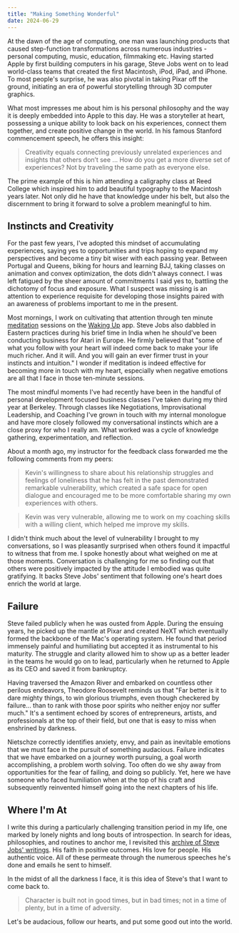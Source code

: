```yaml
---
title: "Making Something Wonderful"
date: 2024-06-29
---
```


At the dawn of the age of computing, one man was launching products that caused step-function transformations across numerous industries - personal computing, music, education, filmmaking etc. Having started Apple by first building computers in his garage, Steve Jobs went on to lead world-class teams that created the first Macintosh, iPod, iPad, and iPhone. To most people's surprise, he was also pivotal in taking Pixar off the ground, initiating an era of powerful storytelling through 3D computer graphics.

What most impresses me about him is his personal philosophy and the way it is deeply embedded into Apple to this day. He was a storyteller at heart, possessing a unique ability to look back on his experiences, connect them together, and create positive change in the world. In his famous Stanford commencement speech, he offers this insight:

> Creativity equals connecting previously unrelated experiences and insights that others don’t see ... How do you get a more diverse set of experiences? Not by traveling the same path as everyone else.

The prime example of this is him attending a caligraphy class at Reed College which inspired him to add beautiful typography to the Macintosh years later. Not only did he have that knowledge under his belt, but also the discernment to bring it forward to solve a problem meaningful to him.

## Instincts and Creativity

For the past few years, I've adopted this mindset of accumulating experiences, saying yes to opportunities and trips hoping to expand my perspectives and become a tiny bit wiser with each passing year. Between Portugal and Queens, biking for hours and learning BJJ, taking classes on animation and convex optimization, the dots didn't always connect. I was left fatigued by the sheer amount of commitments I said yes to, battling the dichotomy of focus and exposure. What I suspect was missing is an attention to experience requisite for developing those insights paired with an awareness of problems important to me in the present.

Most mornings, I work on cultivating that attention through ten minute [meditation](https://mgkev.wordpress.com/2022/05/16/on-seeking-the-awakening/) sessions on the [Waking Up](https://mgkev.wordpress.com/2022/06/20/waking-up/) app. Steve Jobs also dabbled in Eastern practices during his brief time in India when he should've been conducting business for Atari in Europe. He firmly believed that "some of what you follow with your heart will indeed come back to make your life much richer. And it will. And you will gain an ever firmer trust in your instincts and intuition." I wonder if meditation is indeed effective for becoming more in touch with my heart, especially when negative emotions are all that I face in those ten-minute sessions.

The most mindful moments I've had recently have been in the handful of personal development focused business classes I've taken during my third year at Berkeley. Through classes like Negotiations, Improvisational Leadership, and Coaching I've grown in touch with my internal monologue and have more closely followed my conversational instincts which are a close proxy for who I really am. What worked was a cycle of knowledge gathering, experimentation, and reflection.

About a month ago, my instructor for the feedback class forwarded me the following comments from my peers:

> Kevin's willingness to share about his relationship struggles and feelings of loneliness that he has felt in the past demonstrated remarkable vulnerability, which created a safe space for open dialogue and encouraged me to be more comfortable sharing my own experiences with others.

> Kevin was very vulnerable, allowing me to work on my coaching skills with a willing client, which helped me improve my skills.

I didn't think much about the level of vulnerability I brought to my conversations, so I was pleasantly surprised when others found it impactful to witness that from me. I spoke honestly about what weighed on me at those moments. Conversation is challenging for me so finding out that others were positively impacted by the attitude I embodied was quite gratifying. It backs Steve Jobs' sentiment that following one's heart does enrich the world at large.

## Failure

Steve failed publicly when he was ousted from Apple. During the ensuing years, he picked up the mantle at Pixar and created NeXT which eventually formed the backbone of the Mac's operating system. He found that period immensely painful and humiliating but accepted it as instrumental to his maturity. The struggle and clarity allowed him to show up as a better leader in the teams he would go on to lead, particularly when he returned to Apple as its CEO and saved it from bankruptcy.

Having traversed the Amazon River and embarked on countless other perilous endeavors, Theodore Roosevelt reminds us that "Far better is it to dare mighty things, to win glorious triumphs, even though checkered by failure... than to rank with those poor spirits who neither enjoy nor suffer much." It's a sentiment echoed by scores of entrepreneurs, artists, and professionals at the top of their field, but one that is easy to miss when enshrined by darkness.

Nietschze correctly identifies anxiety, envy, and pain as inevitable emotions that we must face in the pursuit of something audacious. Failure indicates that we have embarked on a journey worth pursuing, a goal worth accomplishing, a problem worth solving. Too often do we shy away from opportunities for the fear of failing, and doing so publicly. Yet, here we have someone who faced humiliation when at the top of his craft and subsequently reinvented himself going into the next chapters of his life.

## Where I'm At

I write this during a particularly challenging transition period in my life, one marked by lonely nights and long bouts of introspection. In search for ideas, philosophies, and routines to anchor me, I revisited this [archive of Steve Jobs' writings](https://book.stevejobsarchive.com/). His faith in positive outcomes. His love for people. His authentic voice. All of these permeate through the numerous speeches he's done and emails he sent to himself.

In the midst of all the darkness I face, it is this idea of Steve's that I want to come back to.

> Character is built not in good times, but in bad times; not in a time of plenty, but in a time of adversity.

Let's be audacious, follow our hearts, and put some good out into the world.
